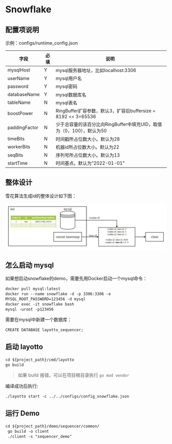 # Snowflake

## 配置项说明

示例：configs/runtime_config.json

| 字段          | 必填 | 说明                                                         |
| ------------- | ---- | ------------------------------------------------------------ |
| mysqlHost     | Y    | mysql服务器地址，比如localhost:3306                                           |
| userName      | Y    | mysql用户名                                                  |
| password      | Y    | mysql密码                                                    |
| databaseName  | Y    | mysql数据库名                                                |
| tableName     | N    | mysql表名                                                    |
| boostPower    | N    | RingBuffer扩容参数，默认3，扩容后buffersize = 8192 << 3=65536 |
| paddingFactor | N    | 少于总容量的该百分比向RingBuffer中填充UID，取值为（0，100），默认为50 |
| timeBits      | N    | 时间戳所占位数大小。默认为28                                 |
| workerBits    | N    | 机器id所占位数大小。默认为22                                 |
| seqBits       | N    | 序列号所占位数大小。默认为13                                 |
| startTime     | N    | 时间基点。默认为“2022-01-01”                                 |

## 整体设计

雪花算法生成id的整体设计如下图：

![img.jpg](../../../img/sequencer/snowflake/snowflake_id.jpg)

## 怎么启动 mysql

如果想启动snowflake的demo，需要先用Docker启动一个mysql命令：

```shell 
docker pull mysql:latest
docker run --name snowflake -d -p 3306:3306 -e MYSQL_ROOT_PASSWORD=123456 -d mysql
docker exec -it snowflake bash
mysql -uroot -p123456
```

需要在mysql中新建一个数据库：

```mysql
CREATE DATABASE layotto_sequencer;
```



## 启动 layotto

````shell
cd ${project_path}/cmd/layotto
go build
````

>如果 build 报错，可以在项目根目录执行 `go mod vendor`

编译成功后执行:

````shell
./layotto start -c ../../configs/config_snowflake.json
````

## 运行 Demo

````shell
cd ${project_path}/demo/sequencer/common/
 go build -o client
 ./client -s "sequencer_demo"
````